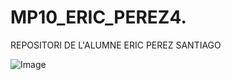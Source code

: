 # MP10_ERIC_PEREZ4. 

REPOSITORI DE L'ALUMNE ERIC PEREZ SANTIAGO

![Image](https://sm.ign.com/ign_tr/news/l/league-of-legends-wonder-above-page-teases-bard-ch/league-of-legends-wonder-above-page-teases-bard-ch_ed3t.jpg)

